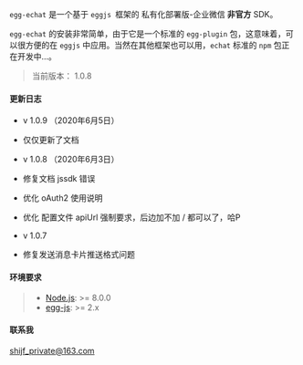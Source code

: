 `egg-echat` 是一个基于 `eggjs `框架的 私有化部署版-企业微信 **非官方** SDK。

`egg-echat` 的安装非常简单，由于它是一个标准的 `egg-plugin` 包，这意味着，可以很方便的在 `eggjs` 中应用。当然在其他框架也可以用，`echat` 标准的  `npm` 包正在开发中...。

> 当前版本： 1.0.8

#### 更新日志

- v 1.0.9 （2020年6月5日）
 - 仅仅更新了文档
- v 1.0.8 （2020年6月3日）
 - 修复文档 jssdk 错误
 - 优化 oAuth2 使用说明
 - 优化 配置文件 apiUrl 强制要求，后边加不加 / 都可以了，哈P

- v 1.0.7
 - 修复发送消息卡片推送格式问题

#### 环境要求
> - [Node.js](https://nodejs.org/zh-cn/):  >= 8.0.0
> - [egg-js](http://php.net/manual/en/book.curl.php):  >= 2.x

#### 联系我

shijf_private@163.com